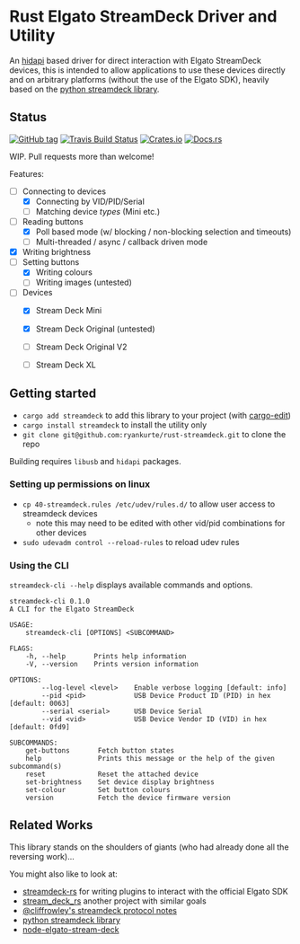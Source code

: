 # Rust Elgato StreamDeck Driver and Utility

An [hidapi](https://crates.io/crates/hidapi) based driver for direct interaction with Elgato StreamDeck devices, this is intended to allow applications to use these devices directly and on arbitrary platforms (without the use of the Elgato SDK), heavily based on the [python streamdeck library](https://github.com/abcminiuser/python-elgato-streamdeck).


## Status

[![GitHub tag](https://img.shields.io/github/tag/ryankurte/rust-streamdeck.svg)](https://github.com/ryankurte/rust-streamdeck)
[![Travis Build Status](https://travis-ci.org/ryankurte/rust-streamdeck.svg?branch=master)](https://travis-ci.org/ryankurte/rust-streamdeck)
[![Crates.io](https://img.shields.io/crates/v/streamdeck.svg)](https://crates.io/crates/streamdeck)
[![Docs.rs](https://docs.rs/streamdeck/badge.svg)](https://docs.rs/streamdeck)

WIP. Pull requests more than welcome!

Features:

- [ ] Connecting to devices
  - [x] Connecting by VID/PID/Serial
  - [ ] Matching device _types_ (Mini etc.)
- [ ] Reading buttons
  - [x] Poll based mode (w/ blocking / non-blocking selection and timeouts)
  - [ ] Multi-threaded / async / callback driven mode
- [x] Writing brightness
- [ ] Setting buttons
  - [x] Writing colours
  - [ ] Writing images (untested)
- [ ] Devices
  - [x] Stream Deck Mini
  - [x] Stream Deck Original (untested)
  - [ ] Stream Deck Original V2
  - [ ] Stream Deck XL


## Getting started

- `cargo add streamdeck` to add this library to your project (with [cargo-edit](https://github.com/killercup/cargo-edit))
- `cargo install streamdeck` to install the utility only
- `git clone git@github.com:ryankurte/rust-streamdeck.git` to clone the repo

Building requires `libusb` and `hidapi` packages.

### Setting up permissions on linux

- `cp 40-streamdeck.rules /etc/udev/rules.d/` to allow user access to streamdeck devices
  - note this may need to be edited with other vid/pid combinations for other devices
- `sudo udevadm control --reload-rules` to reload udev rules

### Using the CLI

`streamdeck-cli --help` displays available commands and options.

```
streamdeck-cli 0.1.0
A CLI for the Elgato StreamDeck

USAGE:
    streamdeck-cli [OPTIONS] <SUBCOMMAND>

FLAGS:
    -h, --help       Prints help information
    -V, --version    Prints version information

OPTIONS:
        --log-level <level>    Enable verbose logging [default: info]
        --pid <pid>            USB Device Product ID (PID) in hex [default: 0063]
        --serial <serial>      USB Device Serial
        --vid <vid>            USB Device Vendor ID (VID) in hex [default: 0fd9]

SUBCOMMANDS:
    get-buttons       Fetch button states
    help              Prints this message or the help of the given subcommand(s)
    reset             Reset the attached device
    set-brightness    Set device display brightness
    set-colour        Set button colours
    version           Fetch the device firmware version
```

## Related Works

This library stands on the shoulders of giants (who had already done all the reversing work)...

You might also like to look at:

- [streamdeck-rs](https://crates.io/crates/streamdeck-rs) for writing plugins to interact with the official Elgato SDK
- [stream_deck_rs](https://crates.io/crates/stream_deck_rs) another project with similar goals
- [@cliffrowley's streamdeck protocol notes](https://gist.github.com/cliffrowley/d18a9c4569537b195f2b1eb6c68469e0)
- [python streamdeck library](https://github.com/abcminiuser/python-elgato-streamdeck)
- [node-elgato-stream-deck](https://github.com/Lange/node-elgato-stream-deck/blob/master/NOTES.md)
